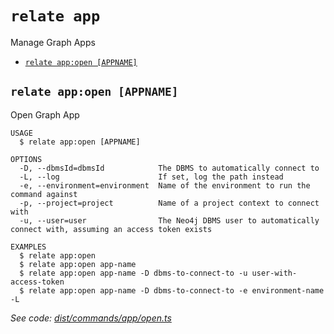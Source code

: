 `relate app`
============

Manage Graph Apps

* [`relate app:open [APPNAME]`](#relate-appopen-appname)

## `relate app:open [APPNAME]`

Open Graph App

```
USAGE
  $ relate app:open [APPNAME]

OPTIONS
  -D, --dbmsId=dbmsId            The DBMS to automatically connect to
  -L, --log                      If set, log the path instead
  -e, --environment=environment  Name of the environment to run the command against
  -p, --project=project          Name of a project context to connect with
  -u, --user=user                The Neo4j DBMS user to automatically connect with, assuming an access token exists

EXAMPLES
  $ relate app:open
  $ relate app:open app-name
  $ relate app:open app-name -D dbms-to-connect-to -u user-with-access-token
  $ relate app:open app-name -D dbms-to-connect-to -e environment-name -L
```

_See code: [dist/commands/app/open.ts](https://github.com/neo-technology/relate/blob/v1.0.2-alpha.3/dist/commands/app/open.ts)_
